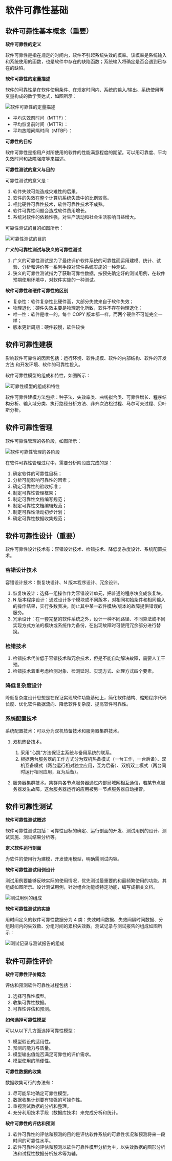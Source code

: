 # 软件可靠性基础

## 软件可靠性基本概念（重要）

**软件可靠性的定义**

软件可靠性是指在规定的时间内，软件不引起系统失效的概率。该概率是系统输入和系统使用的函数，也是软件中存在的缺陷函数；系统输入将确定是否会遇到已存在的缺陷。

**软件可靠性的定量描述**

软件的可靠性是在软件使用条件、在规定时间内、系统的输入/输出、系统使用等变量构成的数学表达式，如图所示：

![软件可靠性的定量描述](images/image-21.png)

* 平均失效前时间（MTTF）：
* 平均恢复前时间（MTTR）：
* 平均故障间隔时间（MTBF）：

**可靠性的目标**

软件可靠性是指用户对所使用的软件的性能满意程度的期望。可以用可靠度、平均失效时间和故障强度等来描述。

**可靠性测试的意义与目的**

可靠性测试的意义是：

1. 软件失效可能造成灾难性的后果。
2. 软件的失效在整个计算机系统失效中的比例较高。
3. 相比硬件可靠性技术，软件可靠性技术不成熟。
4. 软件可靠性问题会造成软件费用增长。
5. 系统对软件的依赖性强，对生产活动和社会生活影响日益增大。

可靠性测试的目的如图所示：

![可靠性测试的目的](images/image-37.png)

**广义的可靠性测试与狭义的可靠性测试**

1. 广义的可靠性测试是为了最终评价软件系统的可靠性而运用建模、统计、试验、分析和评价等一系列手段对软件系统实施的一种测试。
2. 狭义的可靠性测试指为了获取可靠性数据，按预先确定好的测试用例，在软件预期使用环境中，对软件实施的一种测试。

**软件可靠性和硬件可靠性的区别**

* 复杂性：软件复杂性比硬件高，大部分失效来自于软件失效；
* 物理退化：硬件失效主要是物理退化所致，软件不存在物理退化；
* 唯一性：软件是唯一的，每个 COPY 版本都一样，而两个硬件不可能完全一样；
* 版本更新周期：硬件较慢，软件较快

## 软件可靠性建模

影响软件可靠性的因素包括：运行环境、软件规模、软件的内部结构、软件的开发方法
和开发环境、软件的可靠性投入。

软件可靠性模型的组成和特性，如图所示：

![可靠性模型的组成和特性](images/image-47.png)

软件可靠性建模方法包括：种子法、失效率类、曲线拟合类、可靠性增长、程序结构分析、输入域分类、执行路径分析方法、非齐次泊松过程、马尔可夫过程、贝叶斯分析。

## 软件可靠性管理

软件可靠性管理的各阶段，如图所示：

![软件可靠性管理的各阶段](images/image-59.png)

在软件可靠性管理过程中，需要分析阶段应完成的是：

1. 确定软件的可靠性目标；
2. 分析可能影响可靠性的因素；
3. 确定可靠性的验收标准；
4. 制定可靠性管理框架；
5. 制定可靠性文档编写规范；
6. 制定可靠性文档编辑规范；
7. 制定可靠性活动初步计划；
8. 确定可靠性数据收集规范；

## 软件可靠性设计（重要）

软件可靠性设计技术有：容错设计技术、检错技术、降低复杂度设计、系统配置技术。


### 容错设计技术

容错设计技术：恢复块设计、N 版本程序设计、冗余设计。

1. 恢复块设计：选择一组操作作为容错设计单元，把普通的程序块变成恢复块。
2. N 版本程序设计：通过设计多个模块或不同版本，对相同初始条件和相同输入的操作结果，实行多数表决，防止其中某一软件模块/版本的故障提供错误的服务。
3. 冗余设计：在一套完整的软件系统之外，设计一种不同路径、不同算法或不同实现方式方法的模块或系统作为备份，在出现故障时可使用冗余部分进行替换。

### 检错技术

1. 检错技术代价低于容错技术和冗余技术，但是不能自动解决故障，需要人工干预。
2. 检错技术着重考虑检测对象、检测延时、实现方式、处理方式四个要素。

### 降低复杂度设计

降低复杂度设计思想是在保证实现软件功能基础上，简化软件结构、缩短程序代码长度、优化软件数据流向、降低软件复杂度、提高软件可靠性。

### 系统配置技术

系统配置技术：可以分为双机热备技术和服务器集群技术。

1. 双机热备技术。

    1. 采用“心跳”方法保证主系统与备用系统的联系。
    2. 根据两台服务器的工作方式分为双机热备模式（一台工作，一台后备）、双机互备模式（两台运行相对独立应用，互为后备）、双机双工模式（两台同时运行相同应用，互为后备）。

2. 服务器集群技术。集群内各节点服务器通过内部局域网相互通信，若某节点服务器发生故障，这台服务器运行的应用被另一节点服务器自动接管。

## 软件可靠性测试

**软件可靠性测试概述**

软件可靠性测试包括：可靠性目标的确定、运行剖面的开发、测试用例的设计、测试实施、测试结果分析等。

**定义软件运行剖面**

为软件的使用行为建模，开发使用模型，明确需测试内容。

**软件可靠性测试用例设计**

测试用例要能够反映实际的使用情况，优先测试最重要的和最频繁使用的功能，其组成如图所示。设计测试用例，针对组合功能或特定功能，编写成相关文档。

![测试用例的组成](images/image-66.png)

**软件可靠性测试的实施**

用时间定义的软件可靠性数据分为 4 类：失效时间数据、失效间隔时间数据、分组时间内的失效数、分组时间的累积失效数。测试记录与测试报告的组成如图所示：

![测试记录与测试报告的组成](images/image-69.png)

## 软件可靠性评价

**软件可靠性评价概念**

评估和预测软件可靠性过程包括：

1. 选择可靠性模型。
2. 收集可靠性数据。
3. 可靠性评估和预测。

**如何选择可靠性模型**

可以从以下几方面选择可靠性模型：

1. 模型假设的适用性。
2. 预测的能力与质量。
3. 模型输出值能否满足可靠性的评价需求。
4. 模型使用的简便性。

**可靠性数据的收集**

数据收集可行的办法有：

1. 尽可能早地确定可靠性模型。
2. 数据收集计划要有较强的可操作性。
3. 重视测试数据的分析和整理。
4. 充分利用技术手段（数据库技术）来完成分析和统计。

**软件可靠性的评估和预测**

1. 软件可靠性的评估和预测的目的是评估软件系统的可靠性状况和预测将来一段时间的可靠性水平。
2. 软件可靠性的评估和预测以软件可靠性模型分析为主，以失效数据的图形分析法和试探性数据分析技术等为辅。